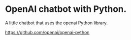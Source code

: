 # OpenAI chatbot with Python.

A little chatbot that uses the openai Python library.

https://github.com/openai/openai-python